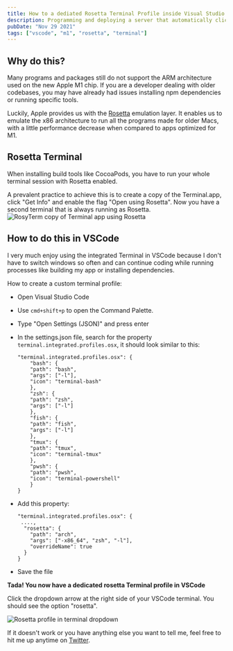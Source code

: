 ```yaml
---
title: How to a dediated Rosetta Terminal Profile inside Visual Studio Code on an M1 Mac
description: Programming and deploying a server that automatically clicks email verification links
pubDate: "Nov 29 2021"
tags: ["vscode", "m1", "rosetta", "terminal"]
---
```


## Why do this?

Many programs and packages still do not support the ARM architecture used on the new Apple M1 chip.
If you are a developer dealing with older codebases, you may have already had issues installing npm dependencies or running specific tools.

Luckily, Apple provides us with the [Rosetta](https://support.apple.com/en-us/HT211861) emulation layer.
It enables us to emulate the x86 architecture to run all the programs made for older Macs, with a little performance decrease when compared to apps optimized for M1.

## Rosetta Terminal

When installing build tools like CocoaPods, you have to run your whole terminal session with Rosetta enabled.

A prevalent practice to achieve this is to create a copy of the Terminal.app, click "Get Info" and enable the flag "Open using Rosetta". Now you have a second terminal that is always running as Rosetta.
![RosyTerm copy of Terminal app using Rosetta](https://dev-to-uploads.s3.amazonaws.com/uploads/articles/noy7hict7wowtefyc7uk.png)

## How to do this in VSCode

I very much enjoy using the integrated Terminal in VSCode because I don't have to switch windows so often and can continue coding while running processes like building my app or installing dependencies.

How to create a custom terminal profile:

- Open Visual Studio Code
- Use `cmd+shift+p` to open the Command Palette.
- Type "Open Settings (JSON)" and press enter
- In the settings.json file, search for the property `terminal.integrated.profiles.osx`, it should look similar to this:

  ```
  "terminal.integrated.profiles.osx": {
      "bash": {
      "path": "bash",
      "args": ["-l"],
      "icon": "terminal-bash"
      },
      "zsh": {
      "path": "zsh",
      "args": ["-l"]
      },
      "fish": {
      "path": "fish",
      "args": ["-l"]
      },
      "tmux": {
      "path": "tmux",
      "icon": "terminal-tmux"
      },
      "pwsh": {
      "path": "pwsh",
      "icon": "terminal-powershell"
      }
  }
  ```

- Add this property:

  ```
  "terminal.integrated.profiles.osx": {
   ....,
    "rosetta": {
      "path": "arch",
      "args": ["-x86_64", "zsh", "-l"],
      "overrideName": true
    }
  }
  ```

- Save the file

**Tada! You now have a dedicated rosetta Terminal profile in VSCode**

Click the dropdown arrow at the right side of your VSCode terminal. You should see the option "rosetta".

![Rosetta profile in terminal dropdown](https://dev-to-uploads.s3.amazonaws.com/uploads/articles/udj6pmf4jvehywq3u2b7.png)

If it doesn't work or you have anything else you want to tell me, feel free to hit me up anytime on [Twitter](https://twitter.com/markwitt_me).
